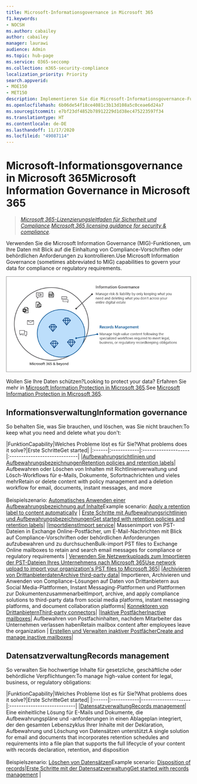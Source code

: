 ```yaml
---
title: Microsoft-Informationsgovernance in Microsoft 365
f1.keywords:
- NOCSH
ms.author: cabailey
author: cabailey
manager: laurawi
audience: Admin
ms.topic: hub-page
ms.service: O365-seccomp
ms.collection: m365-security-compliance
localization_priority: Priority
search.appverid:
- MOE150
- MET150
description: Implementieren Sie die Microsoft-Informationsgovernance-Funktionen, um Ihre Daten mit Blick auf die Einhaltung von Compliance-Vorschriften oder behördlichen Anforderungen zu kontrollieren.
ms.openlocfilehash: 6b06de54f18ce4081c3b13d108a5c0ceae6d24a7
ms.sourcegitcommit: e7bf23df4852b78912229d1d38ec475223597f34
ms.translationtype: HT
ms.contentlocale: de-DE
ms.lasthandoff: 11/17/2020
ms.locfileid: "49087114"
---
```

# <a name="microsoft-information-governance-in-microsoft-365"></a><span data-ttu-id="83b4f-103">Microsoft-Informationsgovernance in Microsoft 365</span><span class="sxs-lookup"><span data-stu-id="83b4f-103">Microsoft Information Governance in Microsoft 365</span></span>

><span data-ttu-id="83b4f-104">*[Microsoft 365-Lizenzierungsleitfaden für Sicherheit und Compliance](https://aka.ms/ComplianceSD).*</span><span class="sxs-lookup"><span data-stu-id="83b4f-104">*[Microsoft 365 licensing guidance for security & compliance](https://aka.ms/ComplianceSD).*</span></span>

<span data-ttu-id="83b4f-105">Verwenden Sie die Microsoft Information Governance (MIG)-Funktionen, um Ihre Daten mit Blick auf die Einhaltung von Compliance-Vorschriften oder behördlichen Anforderungen zu kontrollieren.</span><span class="sxs-lookup"><span data-stu-id="83b4f-105">Use Microsoft Information Governance (sometimes abbreviated to MIG) capabilities to govern your data for compliance or regulatory requirements.</span></span>

![Kontrollieren Sie Ihre Daten – Informationsverwaltung und Datensatzverwaltung](../media/information-governance-records-management.png)

<span data-ttu-id="83b4f-107">Wollen Sie Ihre Daten schützen?</span><span class="sxs-lookup"><span data-stu-id="83b4f-107">Looking to protect your data?</span></span> <span data-ttu-id="83b4f-108">Erfahren Sie mehr in [Microsoft Information Protection in Microsoft 365](information-protection.md).</span><span class="sxs-lookup"><span data-stu-id="83b4f-108">See [Microsoft Information Protection in Microsoft 365](information-protection.md).</span></span>

## <a name="information-governance"></a><span data-ttu-id="83b4f-109">Informationsverwaltung</span><span class="sxs-lookup"><span data-stu-id="83b4f-109">Information governance</span></span>

<span data-ttu-id="83b4f-110">So behalten Sie, was Sie brauchen, und löschen, was Sie nicht brauchen:</span><span class="sxs-lookup"><span data-stu-id="83b4f-110">To keep what you need and delete what you don't:</span></span>
 
|<span data-ttu-id="83b4f-111">Funktion</span><span class="sxs-lookup"><span data-stu-id="83b4f-111">Capability</span></span>|<span data-ttu-id="83b4f-112">Welches Probleme löst es für Sie?</span><span class="sxs-lookup"><span data-stu-id="83b4f-112">What problems does it solve?</span></span>|<span data-ttu-id="83b4f-113">Erste Schritte</span><span class="sxs-lookup"><span data-stu-id="83b4f-113">Get started</span></span>|
|:------|:------------|:--------------------|:-----------------------------|
|[<span data-ttu-id="83b4f-114">Aufbewahrungsrichtlinien und Aufbewahrungsbezeichnungen</span><span class="sxs-lookup"><span data-stu-id="83b4f-114">Retention policies and retention labels</span></span>](retention.md)| <span data-ttu-id="83b4f-115">Aufbewahren oder Löschen von Inhalten mit Richtlinienverwaltung und Lösch-Workflows für e-Mails, Dokumente, Sofortnachrichten und vieles mehr</span><span class="sxs-lookup"><span data-stu-id="83b4f-115">Retain or delete content with policy management and a deletion workflow for email, documents, instant messages, and more</span></span> <br /><br /><span data-ttu-id="83b4f-116">Beispielszenario: [Automatisches Anwenden einer Aufbewahrungsbezeichnung auf Inhalte](apply-retention-labels-automatically.md)</span><span class="sxs-lookup"><span data-stu-id="83b4f-116">Example scenario: [Apply a retention label to content automatically](apply-retention-labels-automatically.md)</span></span> | [<span data-ttu-id="83b4f-117">Erste Schritte mit Aufbewahrungsrichtlinien und Aufbewahrungsbezeichnungen</span><span class="sxs-lookup"><span data-stu-id="83b4f-117">Get started with retention policies and retention labels</span></span>](get-started-with-retention.md)|
|[<span data-ttu-id="83b4f-118">Importdienst</span><span class="sxs-lookup"><span data-stu-id="83b4f-118">Import service</span></span>](importing-pst-files-to-office-365.md)| <span data-ttu-id="83b4f-119">Massenimport von PST-Dateien in Exchange Online-Postfächer, um E-Mail-Nachrichten mit Blick auf Compliance-Vorschriften oder behördlichen Anforderungen aufzubewahren und zu durchsuchen</span><span class="sxs-lookup"><span data-stu-id="83b4f-119">Bulk-import PST files to Exchange Online mailboxes to retain and search email messages for compliance or regulatory requirements</span></span> | [<span data-ttu-id="83b4f-120">Verwenden Sie Netzwerkuploads zum Importieren der PST-Dateien Ihres Unternehmens nach Microsoft 365</span><span class="sxs-lookup"><span data-stu-id="83b4f-120">Use network upload to import your organization's PST files to Microsoft 365</span></span>](use-network-upload-to-import-pst-files.md)|
|[<span data-ttu-id="83b4f-121">Archivieren von Drittanbieterdaten</span><span class="sxs-lookup"><span data-stu-id="83b4f-121">Archive third-party data</span></span>](archiving-third-party-data.md)| <span data-ttu-id="83b4f-122">Importieren, Archivieren und Anwenden von Compliance-Lösungen auf Daten von Drittanbietern aus Social Media-Plattformen, Instant Messaging-Plattformen und Plattformen zur Dokumentenzusammenarbeit</span><span class="sxs-lookup"><span data-stu-id="83b4f-122">Import, archive, and apply compliance solutions to third-party data from social media platforms, instant messaging platforms, and document collaboration platforms</span></span>| [<span data-ttu-id="83b4f-123">Konnektoren von Drittanbietern</span><span class="sxs-lookup"><span data-stu-id="83b4f-123">Third-party connectors</span></span>](archiving-third-party-data.md#third-party-data-connectors)|
|[<span data-ttu-id="83b4f-124">Inaktive Postfächer</span><span class="sxs-lookup"><span data-stu-id="83b4f-124">Inactive mailboxes</span></span>](inactive-mailboxes-in-office-365.md)| <span data-ttu-id="83b4f-125">Aufbewahren von Postfachinhalten, nachdem Mitarbeiter das Unternehmen verlassen haben</span><span class="sxs-lookup"><span data-stu-id="83b4f-125">Retain mailbox content after employees leave the organization</span></span> | [<span data-ttu-id="83b4f-126">Erstellen und Verwalten inaktiver Postfächer</span><span class="sxs-lookup"><span data-stu-id="83b4f-126">Create and manage inactive mailboxes</span></span>](create-and-manage-inactive-mailboxes.md)|

## <a name="records-management"></a><span data-ttu-id="83b4f-127">Datensatzverwaltung</span><span class="sxs-lookup"><span data-stu-id="83b4f-127">Records management</span></span>

<span data-ttu-id="83b4f-128">So verwalten Sie hochwertige Inhalte für gesetzliche, geschäftliche oder behördliche Verpflichtungen:</span><span class="sxs-lookup"><span data-stu-id="83b4f-128">To manage high-value content for legal, business, or regulatory obligations:</span></span>

|<span data-ttu-id="83b4f-129">Funktion</span><span class="sxs-lookup"><span data-stu-id="83b4f-129">Capability</span></span>|<span data-ttu-id="83b4f-130">Welches Probleme löst es für Sie?</span><span class="sxs-lookup"><span data-stu-id="83b4f-130">What problems does it solve?</span></span>|<span data-ttu-id="83b4f-131">Erste Schritte</span><span class="sxs-lookup"><span data-stu-id="83b4f-131">Get started</span></span>|
|:------|:------------|---------------------|:----------------------------|
|[<span data-ttu-id="83b4f-132">Datensatzverwaltung</span><span class="sxs-lookup"><span data-stu-id="83b4f-132">Records management</span></span>](records-management.md)| <span data-ttu-id="83b4f-133">Eine einheitliche Lösung für E-Mails und Dokumente, die Aufbewahrungspläne und -anforderungen in einen Ablageplan integriert, der den gesamten Lebenszyklus Ihrer Inhalte mit der Deklaration, Aufbewahrung und Löschung von Datensätzen unterstützt.</span><span class="sxs-lookup"><span data-stu-id="83b4f-133">A single solution for email and documents that incorporates retention schedules and requirements into a file plan that supports the full lifecycle of your content with records declaration, retention, and disposition</span></span> <br /><br /><span data-ttu-id="83b4f-134">Beispielszenario: [Löschen von Datensätzen](disposition.md#disposition-of-records)</span><span class="sxs-lookup"><span data-stu-id="83b4f-134">Example scenario: [Disposition of records](disposition.md#disposition-of-records)</span></span>|[<span data-ttu-id="83b4f-135">Erste Schritte mit der Datensatzverwaltung</span><span class="sxs-lookup"><span data-stu-id="83b4f-135">Get started with records management</span></span>](get-started-with-records-management.md) |

